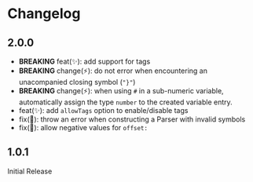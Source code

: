 # Changelog

## 2.0.0

* **BREAKING** feat(✨): add support for tags
* **BREAKING** change(⚡): do not error when encountering an unacompanied closing symbol (`"}"`)
* **BREAKING** change(⚡): when using `#` in a sub-numeric variable, automatically assign the type `number` to the created variable entry.
* feat(✨): add `allowTags` option to enable/disable tags
* fix(🐛): throw an error when constructing a Parser with invalid symbols
* fix(🐛): allow negative values for `offset:`


## 1.0.1

Initial Release